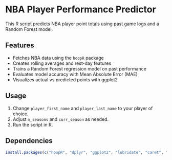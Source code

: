 # NBA Player Performance Predictor

This R script predicts NBA player point totals using past game logs and a Random Forest model.

## Features
- Fetches NBA data using the `hoopR` package
- Creates rolling averages and rest-day features
- Trains a Random Forest regression model on past performance
- Evaluates model accuracy with Mean Absolute Error (MAE)
- Visualizes actual vs predicted points with ggplot2

## Usage
1. Change `player_first_name` and `player_last_name` to your player of choice.
2. Adjust `n_seasons` and `curr_season` as needed.
3. Run the script in R.

## Dependencies
```R
install.packages(c("hoopR", "dplyr", "ggplot2", "lubridate", "caret", "randomForest", "stringr", "zoo"))
